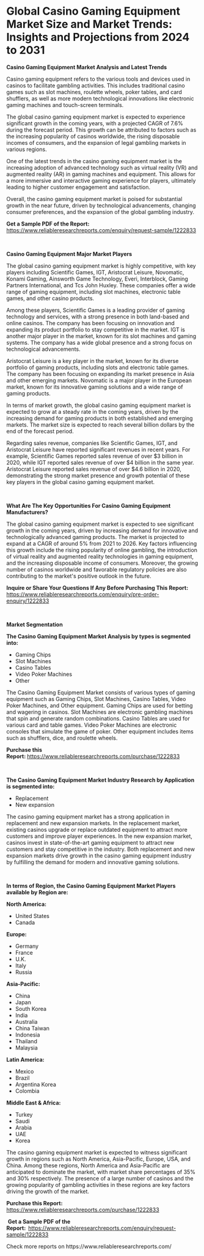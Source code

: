 <p><h1>Global Casino Gaming Equipment Market Size and Market Trends: Insights and Projections from 2024 to 2031</h1></p><p><strong>Casino Gaming Equipment Market Analysis and Latest Trends</strong></p>
<p><p>Casino gaming equipment refers to the various tools and devices used in casinos to facilitate gambling activities. This includes traditional casino games such as slot machines, roulette wheels, poker tables, and card shufflers, as well as more modern technological innovations like electronic gaming machines and touch-screen terminals.</p><p>The global casino gaming equipment market is expected to experience significant growth in the coming years, with a projected CAGR of 7.6% during the forecast period. This growth can be attributed to factors such as the increasing popularity of casinos worldwide, the rising disposable incomes of consumers, and the expansion of legal gambling markets in various regions.</p><p>One of the latest trends in the casino gaming equipment market is the increasing adoption of advanced technology such as virtual reality (VR) and augmented reality (AR) in gaming machines and equipment. This allows for a more immersive and interactive gaming experience for players, ultimately leading to higher customer engagement and satisfaction.</p><p>Overall, the casino gaming equipment market is poised for substantial growth in the near future, driven by technological advancements, changing consumer preferences, and the expansion of the global gambling industry.</p></p>
<p><strong>Get a Sample PDF of the Report:&nbsp;</strong> <a href="https://www.reliableresearchreports.com/enquiry/request-sample/1222833">https://www.reliableresearchreports.com/enquiry/request-sample/1222833</a></p>
<p>&nbsp;</p>
<p><strong>Casino Gaming Equipment Major Market Players</strong></p>
<p><p>The global casino gaming equipment market is highly competitive, with key players including Scientific Games, IGT, Aristocrat Leisure, Novomatic, Konami Gaming, Ainsworth Game Technology, Everi, Interblock, Gaming Partners International, and Tcs John Huxley. These companies offer a wide range of gaming equipment, including slot machines, electronic table games, and other casino products.</p><p>Among these players, Scientific Games is a leading provider of gaming technology and services, with a strong presence in both land-based and online casinos. The company has been focusing on innovation and expanding its product portfolio to stay competitive in the market. IGT is another major player in the market, known for its slot machines and gaming systems. The company has a wide global presence and a strong focus on technological advancements.</p><p>Aristocrat Leisure is a key player in the market, known for its diverse portfolio of gaming products, including slots and electronic table games. The company has been focusing on expanding its market presence in Asia and other emerging markets. Novomatic is a major player in the European market, known for its innovative gaming solutions and a wide range of gaming products.</p><p>In terms of market growth, the global casino gaming equipment market is expected to grow at a steady rate in the coming years, driven by the increasing demand for gaming products in both established and emerging markets. The market size is expected to reach several billion dollars by the end of the forecast period.</p><p>Regarding sales revenue, companies like Scientific Games, IGT, and Aristocrat Leisure have reported significant revenues in recent years. For example, Scientific Games reported sales revenue of over $3 billion in 2020, while IGT reported sales revenue of over $4 billion in the same year. Aristocrat Leisure reported sales revenue of over $4.6 billion in 2020, demonstrating the strong market presence and growth potential of these key players in the global casino gaming equipment market.</p></p>
<p>&nbsp;</p>
<p><strong>What Are The Key Opportunities For Casino Gaming Equipment Manufacturers?</strong></p>
<p><p>The global casino gaming equipment market is expected to see significant growth in the coming years, driven by increasing demand for innovative and technologically advanced gaming products. The market is projected to expand at a CAGR of around 5% from 2021 to 2026. Key factors influencing this growth include the rising popularity of online gambling, the introduction of virtual reality and augmented reality technologies in gaming equipment, and the increasing disposable income of consumers. Moreover, the growing number of casinos worldwide and favorable regulatory policies are also contributing to the market's positive outlook in the future.</p></p>
<p><strong>Inquire or Share Your Questions If Any Before Purchasing This Report:</strong> <a href="https://www.reliableresearchreports.com/enquiry/pre-order-enquiry/1222833">https://www.reliableresearchreports.com/enquiry/pre-order-enquiry/1222833</a></p>
<p>&nbsp;</p>
<p><strong>Market Segmentation</strong></p>
<p><strong>The Casino Gaming Equipment Market Analysis by types is segmented into:</strong></p>
<p><ul><li>Gaming Chips</li><li>Slot Machines</li><li>Casino Tables</li><li>Video Poker Machines</li><li>Other</li></ul></p>
<p><p>The Casino Gaming Equipment Market consists of various types of gaming equipment such as Gaming Chips, Slot Machines, Casino Tables, Video Poker Machines, and Other equipment. Gaming Chips are used for betting and wagering in casinos. Slot Machines are electronic gambling machines that spin and generate random combinations. Casino Tables are used for various card and table games. Video Poker Machines are electronic consoles that simulate the game of poker. Other equipment includes items such as shufflers, dice, and roulette wheels.</p></p>
<p><strong>Purchase this Report:&nbsp;</strong><a href="https://www.reliableresearchreports.com/purchase/1222833">https://www.reliableresearchreports.com/purchase/1222833</a></p>
<p>&nbsp;</p>
<p><strong>The Casino Gaming Equipment Market Industry Research by Application is segmented into:</strong></p>
<p><ul><li>Replacement</li><li>New expansion</li></ul></p>
<p><p>The casino gaming equipment market has a strong application in replacement and new expansion markets. In the replacement market, existing casinos upgrade or replace outdated equipment to attract more customers and improve player experiences. In the new expansion market, casinos invest in state-of-the-art gaming equipment to attract new customers and stay competitive in the industry. Both replacement and new expansion markets drive growth in the casino gaming equipment industry by fulfilling the demand for modern and innovative gaming solutions.</p></p>
<p>&nbsp;</p>
<p><strong>In terms of Region, the Casino Gaming Equipment Market Players available by Region are:</strong></p>
<p>
    <p> <strong> North America: </strong>
        <ul>
            <li>United States</li>
            <li>Canada</li>
        </ul>
        </p> 
    <p> <strong> Europe: </strong>
        <ul>
            <li>Germany</li>
            <li>France</li>
            <li>U.K.</li>
            <li>Italy</li>
            <li>Russia</li>
        </ul>
        </p> 
    <p> <strong> Asia-Pacific: </strong>
        <ul>
            <li>China</li>
            <li>Japan</li>
            <li>South Korea</li>
            <li>India</li>
            <li>Australia</li>
            <li>China Taiwan</li>
            <li>Indonesia</li>
            <li>Thailand</li>
            <li>Malaysia</li>
        </ul>
        </p> 
    <p> <strong> Latin America: </strong>
        <ul>
            <li>Mexico</li>
            <li>Brazil</li>
            <li>Argentina Korea</li>
            <li>Colombia</li>
        </ul>
        </p> 
    <p> <strong> Middle East & Africa: </strong>
        <ul>
            <li>Turkey</li>
            <li>Saudi</li>
            <li>Arabia</li>
            <li>UAE</li>
            <li>Korea</li>
        </ul>
    </p>
    </p>
<p><p>The casino gaming equipment market is expected to witness significant growth in regions such as North America, Asia-Pacific, Europe, USA, and China. Among these regions, North America and Asia-Pacific are anticipated to dominate the market, with market share percentages of 35% and 30% respectively. The presence of a large number of casinos and the growing popularity of gambling activities in these regions are key factors driving the growth of the market.</p></p>
<p><strong>Purchase this Report: </strong><a href="https://www.reliableresearchreports.com/purchase/1222833">https://www.reliableresearchreports.com/purchase/1222833</a></p>
<p>&nbsp;<strong>Get a Sample PDF of the Report:&nbsp;&nbsp;</strong><a href="https://www.reliableresearchreports.com/enquiry/request-sample/1222833">https://www.reliableresearchreports.com/enquiry/request-sample/1222833</a></p>
<p><strong></strong></p>
<p>Check more reports on https://www.reliableresearchreports.com/</p>